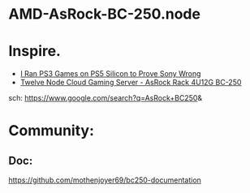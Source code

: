 # AMD-AsRock-BC-250.node
# Inspire.
- [I Ran PS3 Games on PS5 Silicon to Prove Sony Wrong](https://youtu.be/_zbw_A9dIWM)
- [Twelve Node Cloud Gaming Server - AsRock Rack 4U12G BC-250](https://youtu.be/BRiVjtwkivE)

sch: https://www.google.com/search?q=AsRock+BC250&amp;

# Community:
## Doc:
https://github.com/mothenjoyer69/bc250-documentation
